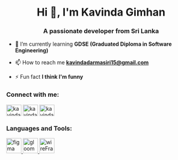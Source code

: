 <h1 align="center">Hi 👋, I'm Kavinda Gimhan</h1>
<h3 align="center">A passionate developer from Sri Lanka</h3>

- 🌱 I’m currently learning **GDSE (Graduated Diploma in Software Engineering)**

- 📫 How to reach me **kavindadarmasiri15@gmail.com**

- ⚡ Fun fact **I think I'm funny**

<h3 align="left">Connect with me:</h3>
<p align="left">
<a href="https://www.linkedin.com/in/kavinda-gimhan-1bbbb3223/" target="blank"><img align="center" src="https://raw.githubusercontent.com/rahuldkjain/github-profile-readme-generator/master/src/images/icons/Social/linked-in-alt.svg" alt="kavinda gimhan" height="30" width="40" /></a>
<a href="https://fb.com/kavinda gimhan" target="blank"><img align="center" src="https://raw.githubusercontent.com/rahuldkjain/github-profile-readme-generator/master/src/images/icons/Social/facebook.svg" alt="kavinda gimhan" height="30" width="40" /></a>
<a href="https://instagram.com/kavinda gimhan" target="blank"><img align="center" src="https://raw.githubusercontent.com/rahuldkjain/github-profile-readme-generator/master/src/images/icons/Social/instagram.svg" alt="kavinda gimhan" height="30" width="40" /></a>
</p>

<h3 align="left">Languages and Tools:</h3>
<p align="left"> <a href="https://www.figma.com/file/hSVGHB06FrMSIXI7FMzysY/Untitled?node-id=0%3A1" target="_blank" rel="noreferrer"> <img src="https://www.vectorlogo.zone/logos/figma/figma-icon.svg" alt="figma" width="40" height="40"/> </a> 
<a href="https://www.gloomaps.com/esdZvrnxEi" target="_blank" rel="noreferrer"> <img src="" alt="gloomaps" width="40" height="40"/> </a>
<a href="https://wireframe.cc/pro/pp/857eab63b511291" target="_blank" rel="noreferrer"> <img src="https://www.google.com/imgres?imgurl=https%3A%2F%2Fimages.g2crowd.com%2Fuploads%2Fproduct%2Fimage%2Fsocial_landscape%2Fsocial_landscape_d286653035621e46ffad643d9ecf8b26%2Fwireframe-cc.png&imgrefurl=https%3A%2F%2Fwww.g2.com%2Fproducts%2Fwireframe-cc%2Freviews&tbnid=xbeDKTk-1DCqkM&vet=12ahUKEwi_6OOvgoP1AhUXALcAHdW8C6gQMygregUIARCmAg..i&docid=Rvb-N9EtIRRJ-M&w=600&h=315&q=wireframe.cc%20examples&ved=2ahUKEwi_6OOvgoP1AhUXALcAHdW8C6gQMygregUIARCmAg" alt="wireFrame" width="40" height="40"/> </a>
</p>



